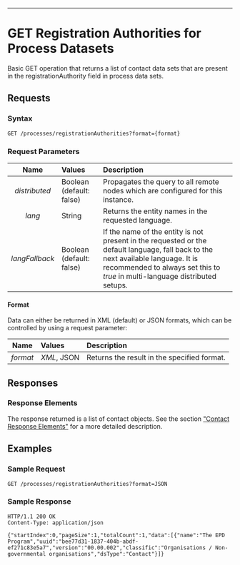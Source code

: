 ---

GET Registration Authorities for Process Datasets
=========================================

Basic GET operation that returns a list of contact data sets that are present in the
registrationAuthority field in process data sets.

Requests
--------

### Syntax

    GET /processes/registrationAuthorities?format={format}

### Request Parameters
| Name             |Values      | Description                                 |
| :------------:   |:---------- | :-----------------------------------------  |
| *distributed*    | Boolean (default: false) | Propagates the query to all remote nodes which are configured for this instance. |
| *lang*           | String                   | Returns the entity names in the requested language. |
| *langFallback*   | Boolean (default: false) | If the name of the entity is not present in the requested or the default language, fall back to the next available language. It is recommended to always set this to *true* in multi-language distributed setups. |



#### Format

Data can either be returned in XML (default) or JSON formats, which can be controlled by using a request parameter:

| Name             |Values      | Description                                 |
| :------------:   |:---------- | :-----------------------------------------  |
| *format*         | *XML*, JSON | Returns the result in the specified format. |


Responses
---------

### Response Elements

The response returned is a list of contact objects. See the section
["Contact Response Elements"](./Service_API_Response_Contact.md)
for a more detailed description.

Examples
--------

### Sample Request

    GET /processes/registrationAuthorities?format=JSON

### Sample Response

    HTTP/1.1 200 OK
    Content-Type: application/json

~~~~
{"startIndex":0,"pageSize":1,"totalCount":1,"data":[{"name":"The EPD Program","uuid":"bee77d31-1837-404b-abdf-ef271c83e5a7","version":"00.00.002","classific":"Organisations / Non-governmental organisations","dsType":"Contact"}]}
~~~~
